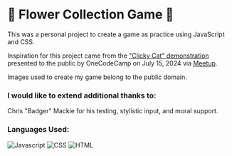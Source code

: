 # 💐 Flower Collection Game 💐

This was a personal project to create a game as practice using JavaScript and CSS.

Inspiration for this project came from the ["Clicky Cat" demonstration](https://github.com/AristonCatipay/occ-webinar/tree/main/clicky-cat) presented to the public by OneCodeCamp on July 15, 2024 via [Meetup](https://www.meetup.com/sf-coding-bootcamp/events/301974617/).

Images used to create my game belong to the public domain.

### I would like to extend additional thanks to:

Chris "Badger" Mackie for his testing, stylistic input, and moral support.

### Languages Used:

![Javascript](https://img.shields.io/badge/JavaScript-323330?style=for-the-badge&logo=javascript&logoColor=F7DF1E)
![CSS](    https://img.shields.io/badge/CSS3-1572B6?style=for-the-badge&logo=css3&logoColor=white)
![HTML](https://img.shields.io/badge/HTML5-E34F26?style=for-the-badge&logo=html5&logoColor=white)
